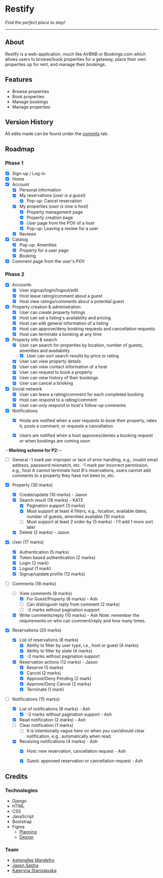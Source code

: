 # Restify

*Find the perfect place to stay!*

---

## About

Restify is a web-application, much like AirBNB or Bookings.com which allows users to browse/book properties for a getaway, place their own properties up for rent, and manage their bookings.

## Features

- Browse properties
- Book properties
- Manage bookings
- Manage properties


## Version History

All edits made can be found under the [commits](https://github.com/ashenafee/Restify/commits/main) tab.

## Roadmap

### Phase 1
- [x] Sign-up / Log-in
- [x] Home
- [x] Account
    - [x] Personal information
    - [x] My reservations (*user is a guest*)
        - [x] Pop-up: Cancel reservation
    - [x] My properties (*user is now a host*)
        - [x] Property management page
        - [x] Property creation page
        - [x] User page from the POV of a host  
        - [x] Pop-up: Leaving a review for a user
    - [x] Reviews
- [x] Catalog
    - [x] Pop-up: Amenities
    - [x] Property for a user page
    - [x] Booking
- [X] Comment page from the user's POV

### Phase 2
- [x] Accounts
    - [x] User signup/login/logout/edit
    - [x] Host leave rating/comment about a guest
    - [x] Host view ratings/comments about a potential guest
- [x] Property creation & administration
    - [x] User can create property listings
    - [x] Host can set a listing's availability and pricing
    - [x] Host can edit general information of a listing
    - [x] Host can approve/deny booking requests and cancellation requests
    - [x] Host can terminate a booking at any time
- [x] Property info & search
    - [x] User can search for properties by location, number of guests, amenities and availability
        - [x] User can sort search results by price or rating
    - [x] User can view property details
    - [x] User can view contact information of a host
    - [x] User can request to book a property
    - [x] User can view history of their bookings
    - [x] User can cancel a booking
- [x] Social network
    - [x] User can leave a rating/comment for each completed booking
    - [x] Host can respond to a rating/comment
    - [x] User can only respond to host's follow-up comments
- [x] Notifications
    - [x] Hosts are notified when a user requests to book their property, rates it, posts a comment, or requests a cancellation
    - [x] Users are notified when a host approves/denies a booking request or when bookings are coming soon


--**Marking scheme for P2:**--

- [ ] General
-1 mark per improper or lack of error handling, e.g., invalid email address, password mismatch, etc.
-1 mark per incorrect permission, e.g., host A cannot terminate host B's reservations, users cannot add comments to a property they have not been to, etc. 

- [x] Property (30 marks)
    - [x] Create/update (10 marks) - Jason
    - [x] Search result (18 marks) - KATE
        - [x] Pagination support (3 marks)
        - [x] Must support at least 4 filters, e.g., location, available dates, number of guests, amenities available (10 marks)
        - [ ] Must support at least 2 order-by (5 marks) - I'll add 1 more sort later
    - [x] Delete (2 marks) - Jason

- [x] User (17 marks)
    - [x] Authentication (5 marks)
    - [x] Token based authentication (2 marks) 
    - [x] Login (2 mark)
    - [x] Logout (1 mark)
    - [x] Signup/update profile (12 marks)
    
- [ ] Comments (18 marks)
    - [ ] View comments (8 marks) 
        - [x] For Guest/Property (6 marks) - Ash
        - [ ] Can distinguish reply from comment (2 marks)
        - [ ] -2 marks without pagination support
    - [x] Write comments/reply (10 marks) - Ash
        Note: remember the requirements on who can comment/reply and how many times.
        
- [x] Reservations (20 marks)
    - [x] List of reservations (8 marks)
        - [x] Ability to filter by user type, i.e., host or guest (4 marks)
        - [x] Ability to filter by state (4 marks)
        - [x] -2 marks without pagination support
    - [x] Reservation actions (12 marks) - Jason
        - [x] Reserve (5 marks)
        - [x] Cancel (2 marks)
        - [x] Approve/Deny Pending (2 mark)
        - [x] Approve/Deny Cancel (2 marks)
        - [x] Terminate (1 mark)
        
- [ ] Notifications (15 marks)
    - [x] List of notifications (8 marks) - Ash
        - [x] -2 marks without pagination support - Ash
    - [x] Read notification (2 marks) - Ash
    - [ ] Clear notification (1 marks)
        - [ ] It is intentionally vague here on when you can/should clear notification, e.g., automatically when read.
    - [x] Receiving notifications (4 marks) - Ash
        - [x] Host: new reservation, cancellation request - Ash
        - [x] Guest: approved reservation or cancellation request - Ash


## Credits

### Technologies

- Django
- HTML
- CSS
- JavaScript
- Bootstrap
- Figma
    - [Planning](https://www.figma.com/file/YRL2J8DXMkf9TjoVeqc121/Restify?node-id=0%3A1&t=T6iVhlTHlZ59OLB1-1)
    - [Design](https://www.figma.com/file/H31fLA6S9HD2z4CoH7sjNV/Restify-design?node-id=0%3A1&t=cbD3qu6tmhFL1Rt2-0)

### Team

- [Ashenafee Mandefro](https://github.com/ashenafee)
- [Jason Sastra](https://github.com/jason121301)
- [Kateryna Stanislavska](https://github.com/stankate)

